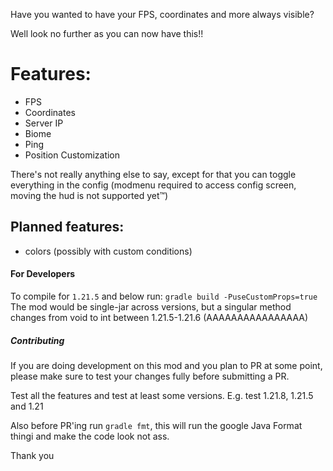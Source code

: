 Have you wanted to have your FPS, coordinates and more always visible?

Well look no further as you can now have this!!

# Features:
- FPS
- Coordinates
- Server IP
- Biome
- Ping
- Position Customization

There's not really anything else to say, except for that you can toggle everything in the config (modmenu required to access config screen, moving the hud is not supported yet™)


## Planned features:
- colors (possibly with custom conditions)


#### For Developers
To compile for `1.21.5` and below run: `gradle build -PuseCustomProps=true`
The mod would be single-jar across versions, but a singular method changes from void to int between 1.21.5-1.21.6 (AAAAAAAAAAAAAAAA)

##### Contributing
If you are doing development on this mod and you plan to PR at some point, please make sure to test your changes fully before submitting a PR. 

Test all the features and test at least some versions. E.g. test 1.21.8, 1.21.5 and 1.21

Also before PR'ing run `gradle fmt`, this will run the google Java Format thingi and make the code look not ass.


Thank you
